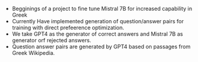 - Begginings of a project to fine tune Mistral 7B for increased capability in Greek
- Currently Have implemented generation of question/answer pairs for training with direct prefeerence optimization.
- We take GPT4 as the generator of correct answers and Mistral 7B as generator orf rejected answers.
- Question answer pairs are generated by GPT4 based on passages from Greek Wikipedia.
